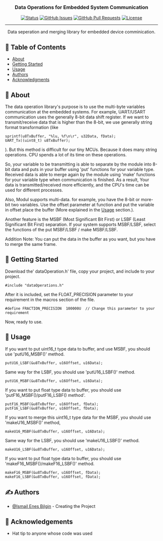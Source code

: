 <h3 align="center">Data Operations for Embedded System Communication</h3>

<div align="center">

[![Status](https://img.shields.io/badge/status-active-success.svg)]()
[![GitHub Issues](https://img.shields.io/github/issues/kylelobo/The-Documentation-Compendium.svg)](https://github.com/BilginistAdam/dataOperations/pulls)
[![GitHub Pull Requests](https://img.shields.io/github/issues-pr/kylelobo/The-Documentation-Compendium.svg)](https://github.com/BilginistAdam/dataOperations/pulls)
[![License](https://img.shields.io/badge/license-MIT-blue.svg)](/LICENSE)

</div>

---

<p align="center"> Data seperation and merging library for embedded device comminication.
    <br> 
</p>

## 📝 Table of Contents

- [About](#about)
- [Getting Started](#getting_started)
- [Usage](#usage)
- [Authors](#authors)
- [Acknowledgments](#acknowledgement)

## 🧐 About <a name = "about"></a>

The data operation library's purpose is to use the multi-byte variables communication at the embedded systems. For example, UART/USART communication uses the generally 8-bit data shift register. If we want to transmit/receive data that is higher than the 8-bit, we use generally string format transformation (like
 ```
 sprintf(u8TxBuffer, "%lu, %f\n\r", u32Data, fData);
 UART_Tx((uint8_t) u8TxBuffer);
 ```
 ). But this method is difficult for our tiny MCUs. Because it does many string operations. CPU spends a lot of its time on these operations. 

So, your variable to be transmitting is able to separate by the module into 8-bit data and puts in your buffer using 'put' functions for your variable type. Received data is able to merge again by the module using 'make' functions for your variable type when communication is finished. As a result, Your data is transmitted/received more efficiently, and the CPU's time can be used for different processes.

Also, Modul supports multi-data. for example, you have the 8-bit or more-bit two variables. Use the offset parameter at function and put the variable in offset place the buffer (More explained in the [Usage](#usage) section.).

Another feature is the MSBF (Most Significant Bit First) or LSBF (Least Significant Bit First) separation. If your system supports MSBF/LSBF, select the functions of the put MSBF/LSBF / make MSBF/LSBF. 

Addition Note: You can put the data in the buffer as you want, but you have to merge the same frame.

## 🏁 Getting Started <a name = "getting_started"></a>

Download the' dataOperation.h' file, copy your project, and include to your project.

```
#include "dataOperations.h"
```

After it is included, set the FLOAT_PRECISION parameter to your requirement in the macros section of the file. 

```
#define FRACTION_PRECISION  100000U  // Change this parameter to your requirement
```
Now, ready to use.

## 🎈 Usage <a name="usage"></a>

If you want to put uint16_t type data to buffer, and use MSBF, you should use 'putU16_MSBF()' method. 

```
putU16_LSBF(&u8TxBuffer, u16Offset, u16Data);
```

Same way for the LSBF, you should use 'putU16_LSBF()' method.

```
putU16_MSBF(&u8TxBuffer, u16Offset, u16Data);
```

If you want to put float type data to buffer, you should use 'putF16_MSBF()/putF16_LSBF() method'.

```
putF16_MSBF(&u8TxBuffer, u16Offset, fData);
putF16_LSBF(&u8TxBuffer, u16Offset, fData);
```

If you want to merge this uint16_t type data for the MSBF, you should use 'makeU16_MSBF()' method, 

```
makeU16_MSBF(&u8TxBuffer, u16Offset, u16Data);
```

Same way for the LSBF, you should use 'makeU16_LSBF()' method. 
```
makeU16_LSBF(&u8TxBuffer, u16Offset, u16Data);
```

If you want to put float type data to buffer, you should use 'makeF16_MSBF()/makeF16_LSBF()' method.

```
makeF16_MSBF(&u8TxBuffer, u16Offset, fData);
makeF16_LSBF(&u8TxBuffer, u16Offset, fData);
```

## ✍️ Authors <a name = "authors"></a>

- [@Ismail Enes Bilgin](https://github.com/bilginistAdam) - Creating the Project


## 🎉 Acknowledgements <a name = "acknowledgement"></a>

- Hat tip to anyone whose code was used